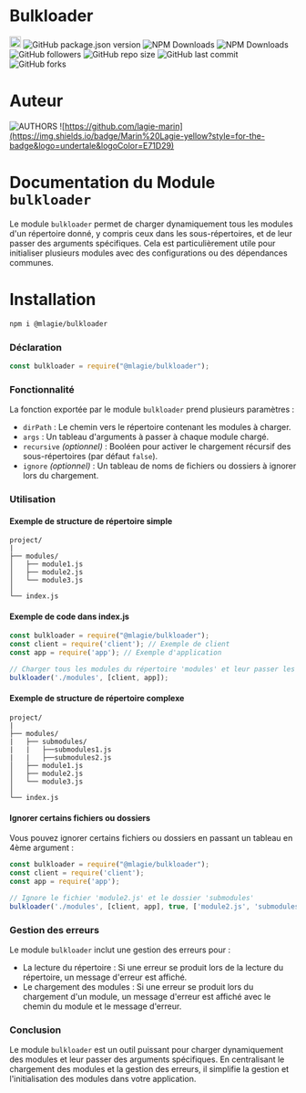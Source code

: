 # Bulkloader
<img src="https://api.visitorbadge.io/api/VisitorHit?user=lagie-marin&repo=bulkloader-badge&countColor=%237B1E7A" height="20px"/> ![GitHub package.json version](https://img.shields.io/github/package-json/v/lagie-marin/bulkloader?color=#008000) ![NPM Downloads](https://img.shields.io/npm/d18m/%40mlagie%2Fbulkloader?color=#008000) ![NPM Downloads](https://img.shields.io/npm/dw/%40mlagie%2Fbulkloader?color=#008000) ![GitHub followers](https://img.shields.io/github/followers/lagie-marin?style=plastic&color=color%3D%23008000) ![GitHub repo size](https://img.shields.io/github/repo-size/lagie-marin/bulkloader?color=%green)
 ![GitHub last commit](https://img.shields.io/github/last-commit/lagie-marin/bulkloader) ![GitHub forks](https://img.shields.io/github/forks/lagie-marin/bulkloader?style=plastic&color=%green)

# Auteur
![AUTHORS](https://img.shields.io/badge/AUTHORS:-gray?style=for-the-badge) ![https://github.com/lagie-marin](https://img.shields.io/badge/Marin%20Lagie-yellow?style=for-the-badge&logo=undertale&logoColor=E71D29)
# Documentation du Module `bulkloader`
Le module `bulkloader` permet de charger dynamiquement tous les modules d'un répertoire donné, y compris ceux dans les sous-répertoires, et de leur passer des arguments spécifiques. Cela est particulièrement utile pour initialiser plusieurs modules avec des configurations ou des dépendances communes.

# Installation
```bash
npm i @mlagie/bulkloader
```

### Déclaration
```javascript
const bulkloader = require("@mlagie/bulkloader");
```
### Fonctionnalité
La fonction exportée par le module `bulkloader` prend plusieurs paramètres :
* `dirPath` : Le chemin vers le répertoire contenant les modules à charger.
* `args` : Un tableau d'arguments à passer à chaque module chargé.
* `recursive` *(optionnel)* : Booléen pour activer le chargement récursif des sous-répertoires (par défaut `false`).
* `ignore` *(optionnel)* : Un tableau de noms de fichiers ou dossiers à ignorer lors du chargement.

### Utilisation
#### Exemple de structure de répertoire simple
```
project/
|
├── modules/
│   ├── module1.js
│   ├── module2.js
│   └── module3.js
│
└── index.js
```
#### Exemple de code dans index.js
```javascript
const bulkloader = require("@mlagie/bulkloader");
const client = require('client'); // Exemple de client
const app = require('app'); // Exemple d'application

// Charger tous les modules du répertoire 'modules' et leur passer les arguments
bulkloader('./modules', [client, app]);
```


#### Exemple de structure de répertoire complexe
```
project/
|
├── modules/
|   ├── submodules/
|   |   ├──submodules1.js
|   |   ├──submodules2.js
│   ├── module1.js
│   ├── module2.js
│   └── module3.js
│
└── index.js
```

#### Ignorer certains fichiers ou dossiers
Vous pouvez ignorer certains fichiers ou dossiers en passant un tableau en 4ème argument :

```javascript
const bulkloader = require("@mlagie/bulkloader");
const client = require('client');
const app = require('app');

// Ignore le fichier 'module2.js' et le dossier 'submodules'
bulkloader('./modules', [client, app], true, ['module2.js', 'submodules']);
```

### Gestion des erreurs
Le module `bulkloader` inclut une gestion des erreurs pour :
* La lecture du répertoire : Si une erreur se produit lors de la lecture du répertoire, un message d'erreur est affiché.
* Le chargement des modules : Si une erreur se produit lors du chargement d'un module, un message d'erreur est affiché avec le chemin du module et le message d'erreur.

### Conclusion
Le module `bulkloader` est un outil puissant pour charger dynamiquement des modules et leur passer des arguments spécifiques. En centralisant le chargement des modules et la gestion des erreurs, il simplifie la gestion et l'initialisation des modules dans votre application.
